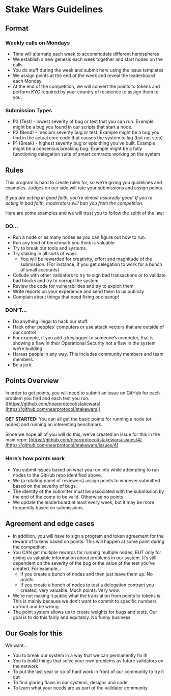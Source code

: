 # Stake Wars Guidelines

## Format

### Weekly calls on Mondays

* Time will alternate each week to accommodate different hemispheres
* We establish a new genesis each week together and start nodes on the calls
* You do stuff during the week and submit here using the issue templates
* We assign points at the end of the week and reveal the leaderboard each Monday
* At the end of the competition, we will convert the points to tokens and perform KYC required by your country of residence to assign them to you.

### Submission Types

* P3 (Test) - lowest severity of bug or test that you can run. 
    Example might be a bug you found in our scripts that start a node.
* P2 (Bend) - medium severity bug or test.
    Example might be a bug you find in the actual core code that causes the system to lag (but not stop)
* P1 (Break) - highest severity bug or epic thing you’ve built.
    Example might be a consensus breaking bug. 
    Example might be a fully functioning delegation suite of smart contracts working on the system

## Rules

This program is hard to create rules for, so we’re giving you guidelines and examples. Judges on our side will rate your submissions and assign points.

*If you are acting in good faith, you’re almost assuredly good. If you’re acting in bad faith, moderators will ban you from the competition.*

Here are some examples and we will trust you to follow the spirit of the law:

### DO…

* Run a node or as many nodes as you can figure out how to run.
* Run any kind of benchmark you think is valuable
* Try to break our tools and systems.
* Try staking in all sorts of ways.
  * You will be rewarded for creativity, effort and magnitude of the submission. (For instance, if you get delegation to work for a bunch of small accounts)
* Collude with other validators to try to sign bad transactions or to validate bad blocks and try to corrupt the system
* Review the code for vulnerabilities and try to exploit them
* Write reports on your experience and send them to us publicly
* Complain about things that need fixing or cleanup!

### DON’T…

* Do anything illegal to hack our stuff.
* Hack other peoples’ computers or use attack vectors that are outside of our control
* For example, if you add a keylogger to someone’s computer, that is showing a flaw in their Operational Security not a flaw in the system we’re building
* Harass people in any way. This includes community members and team members.
* Be a jerk

## Points Overview

In order to get points, you will need to submit an issue on GitHub for each problem you find and each test you run. ([https://github.com/nearprotocol/stakewars](https://github.com/nearprotocol/stakewars))

**GET STARTED:** You can all get the basic points for running a node (or nodes) and running an interesting benchmark.

Since we hope all of you will do this, we’ve created an issue for this in the main repo: [https://github.com/nearprotocol/stakewars/issues/4](https://github.com/nearprotocol/stakewars/issues/4)

### Here’s how points work

* You submit issues based on what you run into while attempting to run nodes to the GitHub repo identified above.
* We (a rotating panel of reviewers) assign points to whoever submitted based on the severity of bugs.
* The identity of the submitter must be associated with the submission by the end of the comp to be valid. Otherwise no points.
* We update the leaderboard at least every week, but it may be more frequently based on submissions.

## Agreement and edge cases

* In addition, you will have to sign a program and token agreement for the reward of tokens based on points. This will happen at some point during the competition.
* You CAN get multiple rewards for running multiple nodes, BUT only for giving us valuable information about problems in our system. It’s still dependent on the severity of the bug or the value of the test you’ve created. For example…
  * If you create a bunch of nodes and then just leave them up. No points.
  * If you create a bunch of nodes to test a delegation contract you created, very valuable. Much points. Very wow.
* We’re not making it public what the translation from points to tokens is. This is mainly because we don’t want to commit to specific numbers upfront and be wrong.
* The point system allows us to create weights for bugs and tests. Our goal is to do this fairly and equitably. No funny business.

## Our Goals for this

We want...

* You to break our system in a way that we can permanently fix it!
* You to build things that solve your own problems as future validators on the network
* To put the last year or so of hard work in front of our community to try it out
* To find glaring flaws in our systems, designs and code
* To learn what your needs are as part of the validator community
